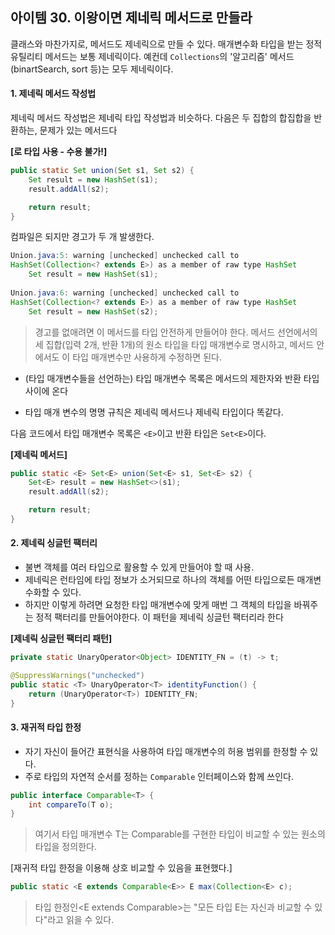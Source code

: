 ##  아이템 30. 이왕이면 제네릭 메서드로 만들라

 클래스와 마찬가지로, 메서드도 제네릭으로 만들 수 있다. 매개변수화 타입을 받는 정적 유틸리티 메서드는 보통 제네릭이다. 예컨데 `Collections`의 '알고리즘' 메서드(binartSearch, sort 등)는 모두 제네릭이다.



#### 1. 제네릭 메서드 작성법

 제네릭 메서드 작성법은 제네릭 타입 작성법과 비슷하다. 다음은 두 집합의 합집합을 반환하는, 문제가 있는 메서드다

**[로 타입 사용 - 수용 불가!]**

```java
public static Set union(Set s1, Set s2) {
    Set result = new HashSet(s1);
    result.addAll(s2);

    return result;
}
```

컴파일은 되지만 경고가 두 개 발생한다.

```java
Union.java:5: warning [unchecked] unchecked call to
HashSet(Collection<? extends E>) as a member of raw type HashSet
	Set result = new HashSet(s1);
	
Union.java:6: warning [unchecked] unchecked call to
HashSet(Collection<? extends E>) as a member of raw type HashSet
	Set result = new HashSet(s2);
```

> 경고를 없애려면 이 메서드를 타입 안전하게 만들어야 한다. 메서드 선언에서의 세 집합(입력 2개, 반환 1개)의 원소 타입을 타입 매개변수로 명시하고, 메서드 안에서도 이 타입 매개변수만 사용하게 수정하면 된다.

- (타입 매개변수들을 선언하는) 타입 매개변수 목록은 메서드의 제한자와 반환 타입 사이에 온다

- 타입 매개 변수의 명명 규칙은 제네릭 메서드나 제네릭 타입이다 똑같다.

다음 코드에서 타입 매개변수 목록은 `<E>`이고  반환 타입은 `Set<E>`이다. 

**[제네릭 메서드]**

```java
public static <E> Set<E> union(Set<E> s1, Set<E> s2) {
    Set<E> result = new HashSet<>(s1);
    result.addAll(s2);

    return result;
}
```



#### 2. 제네릭 싱글턴 팩터리

- 불변 객체를 여러 타입으로 활용할 수 있게 만들어야 할 때 사용.
- 제네릭은 런타임에 타입 정보가 소거되므로 하나의 객체를 어떤 타입으로든 매개변수화할 수 있다.
- 하지만 이렇게 하려면 요청한 타입 매개변수에 맞게 매번 그 객체의 타입을 바꿔주는 정적 팩터리를 만들어야한다. 이 패턴을 제네릭 싱글턴 팩터리라 한다

**[제네릭 싱글턴 팩터리 패턴]**

```java
private static UnaryOperator<Object> IDENTITY_FN = (t) -> t;

@SuppressWarnings("unchecked")
public static <T> UnaryOperator<T> identityFunction() {
    return (UnaryOperator<T>) IDENTITY_FN;
}
```



#### 3. 재귀적 타입 한정

- 자기 자신이 들어간 표현식을 사용하여 타입 매개변수의 허용 범위를 한정할 수 있다.
- 주로 타입의 자연적 순서를 정하는 `Comparable` 인터페이스와 함께 쓰인다.

```java
public interface Comparable<T> {
	int compareTo(T o);
}
```

> 여기서 타입 매개변수 T는 Comparable<T>를 구현한 타입이 비교할 수 있는 원소의 타입을 정의한다.



[재귀적 타입 한정을 이용해 상호 비교할 수 있음을 표현했다.]

```java
public static <E extends Comparable<E>> E max(Collection<E> c);
```

> 타입 한정인<E extends Comparable<E>>는 "모든 타입 E는 자신과 비교할 수 있다"라고 읽을 수 있다.


